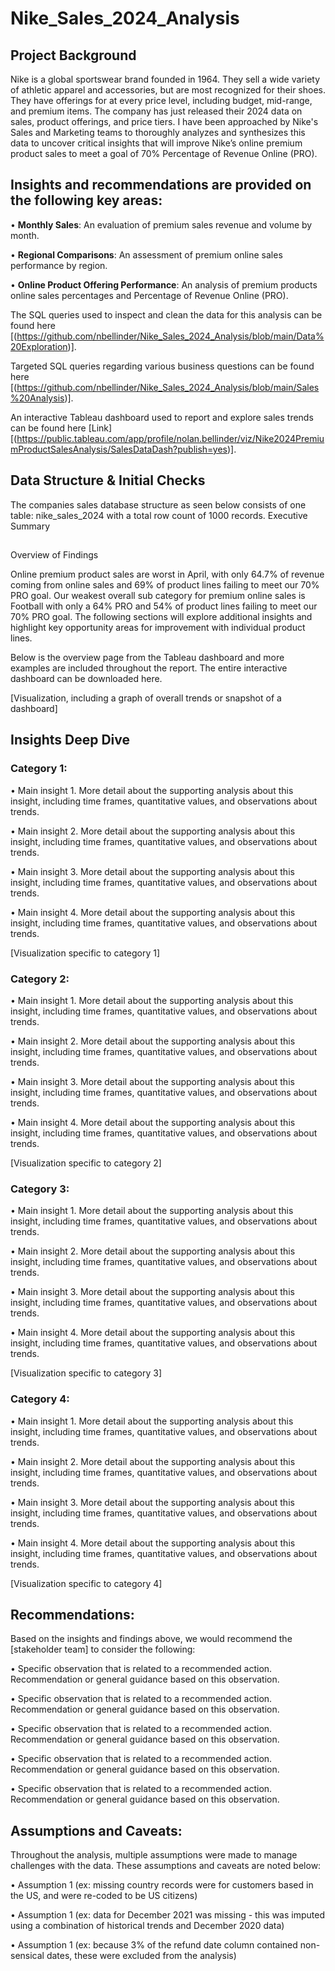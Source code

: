 # Nike_Sales_2024_Analysis

## Project Background

Nike is a global sportswear brand founded in 1964. They sell a wide variety of athletic apparel and accessories, but are most recognized for their shoes. They have offerings for at every price level, including budget, mid-range, and premium items. 
The company has just released their 2024 data on sales, product offerings, and price tiers. I have been approached by Nike's Sales and Marketing teams to thoroughly analyzes and synthesizes this data to uncover critical insights that will improve Nike’s online premium product sales to meet a goal of 70% Percentage of Revenue Online (PRO).

## Insights and recommendations are provided on the following key areas:
•	**Monthly Sales**: An evaluation of premium sales revenue and volume by month. 

•	**Regional Comparisons**: An assessment of premium online sales performance by region.

•	**Online Product Offering Performance**: An analysis of premium products online sales percentages and Percentage of Revenue Online (PRO). 

The SQL queries used to inspect and clean the data for this analysis can be found here [(https://github.com/nbellinder/Nike_Sales_2024_Analysis/blob/main/Data%20Exploration)].

Targeted SQL queries regarding various business questions can be found here [(https://github.com/nbellinder/Nike_Sales_2024_Analysis/blob/main/Sales%20Analysis)].

An interactive Tableau dashboard used to report and explore sales trends can be found here [Link][(https://public.tableau.com/app/profile/nolan.bellinder/viz/Nike2024PremiumProductSalesAnalysis/SalesDataDash?publish=yes)].

## Data Structure & Initial Checks

The companies sales database structure as seen below consists of one table: nike_sales_2024 with a total row count of 1000 records. 
Executive Summary
## 
Overview of Findings

Online premium product sales are worst in April, with only 64.7% of revenue coming from online sales and 69% of product lines failing to meet our 70% PRO goal. Our weakest overall sub category for premium online sales is Football with only a 64% PRO and 54% of product lines failing to meet our 70% PRO goal. The following sections will explore additional insights and highlight key opportunity areas for improvement with individual product lines.

Below is the overview page from the Tableau dashboard and more examples are included throughout the report. The entire interactive dashboard can be downloaded here.

[Visualization, including a graph of overall trends or snapshot of a dashboard]

## Insights Deep Dive
### Category 1:

•	Main insight 1. More detail about the supporting analysis about this insight, including time frames, quantitative values, and observations about trends.

•	Main insight 2. More detail about the supporting analysis about this insight, including time frames, quantitative values, and observations about trends.

•	Main insight 3. More detail about the supporting analysis about this insight, including time frames, quantitative values, and observations about trends.

•	Main insight 4. More detail about the supporting analysis about this insight, including time frames, quantitative values, and observations about trends.

[Visualization specific to category 1]

### Category 2:

•	Main insight 1. More detail about the supporting analysis about this insight, including time frames, quantitative values, and observations about trends.

•	Main insight 2. More detail about the supporting analysis about this insight, including time frames, quantitative values, and observations about trends.

•	Main insight 3. More detail about the supporting analysis about this insight, including time frames, quantitative values, and observations about trends.

•	Main insight 4. More detail about the supporting analysis about this insight, including time frames, quantitative values, and observations about trends.

[Visualization specific to category 2]

### Category 3:

•	Main insight 1. More detail about the supporting analysis about this insight, including time frames, quantitative values, and observations about trends.

•	Main insight 2. More detail about the supporting analysis about this insight, including time frames, quantitative values, and observations about trends.

•	Main insight 3. More detail about the supporting analysis about this insight, including time frames, quantitative values, and observations about trends.

•	Main insight 4. More detail about the supporting analysis about this insight, including time frames, quantitative values, and observations about trends.

[Visualization specific to category 3]

### Category 4:

•	Main insight 1. More detail about the supporting analysis about this insight, including time frames, quantitative values, and observations about trends.

•	Main insight 2. More detail about the supporting analysis about this insight, including time frames, quantitative values, and observations about trends.

•	Main insight 3. More detail about the supporting analysis about this insight, including time frames, quantitative values, and observations about trends.

•	Main insight 4. More detail about the supporting analysis about this insight, including time frames, quantitative values, and observations about trends.

[Visualization specific to category 4]

## Recommendations:

Based on the insights and findings above, we would recommend the [stakeholder team] to consider the following:

•	Specific observation that is related to a recommended action. Recommendation or general guidance based on this observation.

•	Specific observation that is related to a recommended action. Recommendation or general guidance based on this observation.

•	Specific observation that is related to a recommended action. Recommendation or general guidance based on this observation.

•	Specific observation that is related to a recommended action. Recommendation or general guidance based on this observation.

•	Specific observation that is related to a recommended action. Recommendation or general guidance based on this observation.

## Assumptions and Caveats:

Throughout the analysis, multiple assumptions were made to manage challenges with the data. These assumptions and caveats are noted below:

•	Assumption 1 (ex: missing country records were for customers based in the US, and were re-coded to be US citizens)

•	Assumption 1 (ex: data for December 2021 was missing - this was imputed using a combination of historical trends and December 2020 data)

•	Assumption 1 (ex: because 3% of the refund date column contained non-sensical dates, these were excluded from the analysis)
